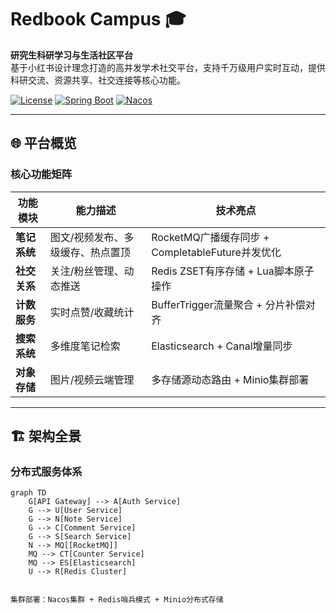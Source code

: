 # Redbook Campus 🎓

**研究生科研学习与生活社区平台**  
基于小红书设计理念打造的高并发学术社交平台，支持千万级用户实时互动，提供科研交流、资源共享、社交连接等核心功能。

[![License](https://img.shields.io/badge/License-Apache%202.0-blue.svg)](https://opensource.org/licenses/Apache-2.0)
[![Spring Boot](https://img.shields.io/badge/Spring%20Boot-3.1.5-brightgreen)](https://spring.io)
[![Nacos](https://img.shields.io/badge/Nacos-2.2.3-critical)](https://nacos.io)

---

## 🌐 平台概览

### 核心功能矩阵
| 功能模块       | 能力描述                           | 技术亮点                              |
|----------------|----------------------------------|-------------------------------------|
| **笔记系统**   | 图文/视频发布、多级缓存、热点置顶      | RocketMQ广播缓存同步 + CompletableFuture并发优化 |
| **社交关系**   | 关注/粉丝管理、动态推送              | Redis ZSET有序存储 + Lua脚本原子操作         |
| **计数服务**   | 实时点赞/收藏统计                   | BufferTrigger流量聚合 + 分片补偿对齐        |
| **搜索系统**   | 多维度笔记检索                      | Elasticsearch + Canal增量同步         |
| **对象存储**   | 图片/视频云端管理                   | 多存储源动态路由 + Minio集群部署           |

---

## 🏗️ 架构全景

### 分布式服务体系
```mermaid
graph TD
    G[API Gateway] --> A[Auth Service]
    G --> U[User Service]
    G --> N[Note Service]
    G --> C[Comment Service]
    G --> S[Search Service]
    N --> MQ[[RocketMQ]]
    MQ --> CT[Counter Service]
    MQ --> ES[Elasticsearch]
    U --> R[Redis Cluster]


集群部署：Nacos集群 + Redis哨兵模式 + Minio分布式存储
